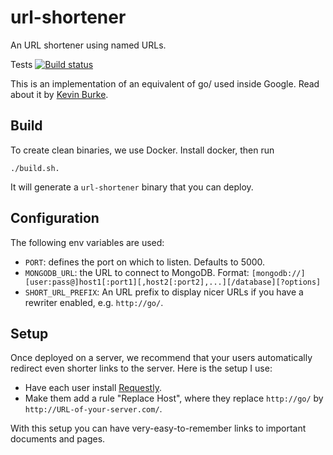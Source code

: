 # url-shortener
An URL shortener using named URLs.

Tests [![Build status](https://circleci.com/gh/pcorpet/url-shortener.png?circle-token=d1e30f1ceff91832351b06e0433cebfa47409de9)](https://circleci.com/gh/pcorpet/url-shortener)

This is an implementation of an equivalent of go/ used inside Google. Read about it by [Kevin Burke](https://kev.inburke.com/kevin/url-shortener/).

## Build

To create clean binaries, we use Docker. Install docker, then run

```
./build.sh.
```

It will generate a `url-shortener` binary that you can deploy.

## Configuration

The following env variables are used:
* `PORT`: defines the port on which to listen. Defaults to 5000.
* `MONGODB_URL`: the URL to connect to MongoDB. Format: `[mongodb://][user:pass@]host1[:port1][,host2[:port2],...][/database][?options]`
* `SHORT_URL_PREFIX`: An URL prefix to display nicer URLs if you have a rewriter enabled, e.g. `http://go/`.

## Setup

Once deployed on a server, we recommend that your users automatically redirect even shorter links to the server. Here is the setup I use:

* Have each user install [Requestly](https://chrome.google.com/webstore/detail/requestly/mdnleldcmiljblolnjhpnblkcekpdkpa).
* Make them add a rule "Replace Host", where they replace `http://go/` by `http://URL-of-your-server.com/`.

With this setup you can have very-easy-to-remember links to important documents and pages.
